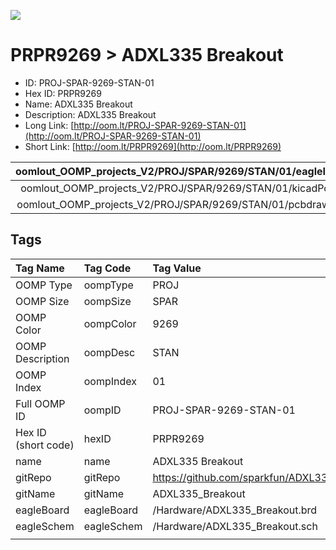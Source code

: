 


  
![][im]
# PRPR9269 > ADXL335 Breakout

- ID: PROJ-SPAR-9269-STAN-01
- Hex ID: PRPR9269
- Name: ADXL335 Breakout
- Description: ADXL335 Breakout
- Long Link: [http://oom.lt/PROJ-SPAR-9269-STAN-01](http://oom.lt/PROJ-SPAR-9269-STAN-01)
- Short Link: [http://oom.lt/PRPR9269](http://oom.lt/PRPR9269)
  

|oomlout_OOMP_projects_V2/PROJ/SPAR/9269/STAN/01/eagleImage.png|oomlout_OOMP_projects_V2/PROJ/SPAR/9269/STAN/01/eagleSchemImage.png|oomlout_OOMP_projects_V2/PROJ/SPAR/9269/STAN/01/kicadPcb3dFront.png|oomlout_OOMP_projects_V2/PROJ/SPAR/9269/STAN/01/kicadPcb3dBack.png|
| :---: | :---: | :---: | :---: |
|oomlout_OOMP_projects_V2/PROJ/SPAR/9269/STAN/01/kicadPcb3d.png|oomlout_OOMP_projects_V2/PROJ/SPAR/9269/STAN/01/bomBack.png|oomlout_OOMP_projects_V2/PROJ/SPAR/9269/STAN/01/bomFront.png|oomlout_OOMP_projects_V2/PROJ/SPAR/9269/STAN/01/pcbdraw.svg|
|oomlout_OOMP_projects_V2/PROJ/SPAR/9269/STAN/01/pcbdrawBack.svg||||

## Tags
  

|Tag Name|Tag Code|Tag Value|
| :--- | :--- | :--- |
|OOMP Type|oompType|PROJ|
|OOMP Size|oompSize|SPAR|
|OOMP Color|oompColor|9269|
|OOMP Description|oompDesc|STAN|
|OOMP Index|oompIndex|01|
|Full OOMP ID|oompID|PROJ-SPAR-9269-STAN-01|
|Hex ID (short code)|hexID|PRPR9269|
|name|name|ADXL335 Breakout|
|gitRepo|gitRepo|https://github.com/sparkfun/ADXL335_Breakout|
|gitName|gitName|ADXL335_Breakout|
|eagleBoard|eagleBoard|/Hardware/ADXL335_Breakout.brd|
|eagleSchem|eagleSchem|/Hardware/ADXL335_Breakout.sch|
||||



[im]: PROJ/SPAR/9269/STAN/01/kicadPcb3d_450.png
